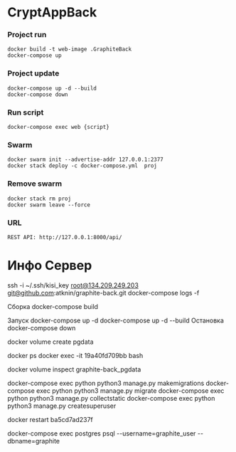 # CryptAppBack

### Project run
```
docker build -t web-image .GraphiteBack
docker-compose up
```
### Project update
```
docker-compose up -d --build
docker-compose down
```

### Run script
```
docker-compose exec web {script} 
```

### Swarm
```
docker swarm init --advertise-addr 127.0.0.1:2377
docker stack deploy -c docker-compose.yml  proj
```  
### Remove swarm 
```
docker stack rm proj
docker swarm leave --force
```
### URL
```
REST API: http://127.0.0.1:8000/api/
```



# Инфо Сервер
ssh -i ~/.ssh/kisi_key root@134.209.249.203
git@github.com:atknin/graphite-back.git
docker-compose logs -f


Сборка
docker-compose build

Запуск
docker-compose up -d
docker-compose up -d --build
Остановка
docker-compose down

docker volume create pgdata

docker ps
docker exec -it 19a40fd709bb bash

docker volume inspect graphite-back_pgdata

docker-compose exec python python3 manage.py makemigrations 
docker-compose exec python python3 manage.py migrate
docker-compose exec python python3 manage.py collectstatic
docker-compose exec python python3 manage.py createsuperuser

docker restart ba5cd7ad237f

docker-compose exec postgres psql --username=graphite_user --dbname=graphite